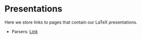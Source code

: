 # Presentations
Here we store links to pages that contain our LaTeX presentations.

* Parsers: [Link](https://www.overleaf.com/14660884qdxdbmchvcjk)
